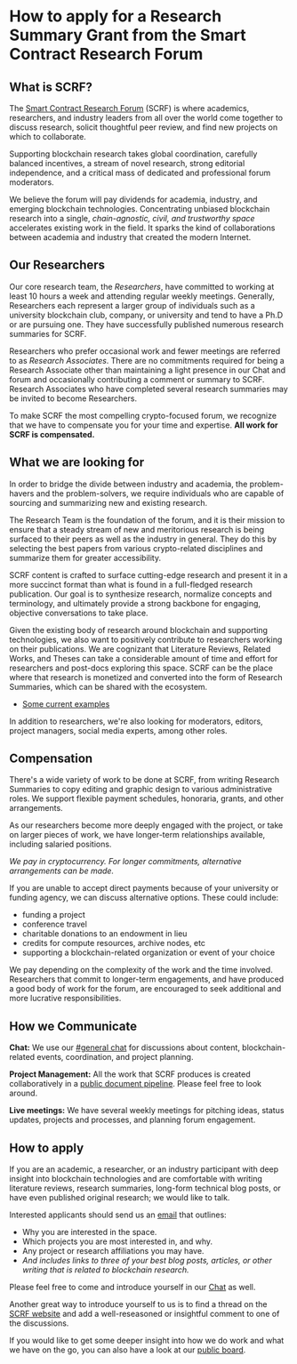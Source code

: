 # How to apply for a Research Summary Grant from the Smart Contract Research Forum

## What is SCRF?

The [Smart Contract Research Forum](https://www.smartcontractresearch.org/) (SCRF) is where academics, researchers, and industry leaders from all over the world come together to discuss research, solicit thoughtful peer review, and find new projects on which to collaborate.

Supporting blockchain research takes global coordination, carefully balanced incentives, a stream of novel research, strong editorial independence, and a critical mass of dedicated and professional forum moderators.

We believe the forum will pay dividends for academia, industry, and emerging blockchain technologies. Concentrating unbiased blockchain research into a single, _chain-agnostic, civil, and trustworthy space_ accelerates existing work in the field. It sparks the kind of collaborations between academia and industry that created the modern Internet.

## Our Researchers

Our core research team, the _Researchers_, have committed to working at least 10 hours a week and attending regular weekly meetings. Generally, Researchers each represent a larger group of individuals such as a university blockchain club, company, or university and tend to have a Ph.D or are pursuing one. They have successfully published numerous research summaries for SCRF.

Researchers who prefer occasional work and fewer meetings are referred to as _Research Associates_. There are no commitments required for being a Research Associate other than maintaining a light presence in our Chat and forum and occasionally contributing a comment or summary to SCRF. Research Associates who have completed several research summaries may be invited to become Researchers.

To make SCRF the most compelling crypto-focused forum, we recognize that we have to compensate you for your time and expertise. **All work for SCRF is compensated.**

## What we are looking for

In order to bridge the divide between industry and academia, the problem-havers and the problem-solvers, we require individuals who are capable of sourcing and summarizing new and existing research.

The Research Team is the foundation of the forum, and it is their mission to ensure that a steady stream of new and meritorious research is being surfaced to their peers as well as the industry in general. They do this by selecting the best papers from various crypto-related disciplines and summarize them for greater accessibility.

SCRF content is crafted to surface cutting-edge research and present it in a more succinct format than what is found in a full-fledged research publication. Our goal is to synthesize research, normalize concepts and terminology, and ultimately provide a strong backbone for engaging, objective conversations to take place.

Given the existing body of research around blockchain and supporting technologies, we also want to positively contribute to researchers working on their publications. We are cognizant that Literature Reviews, Related Works, and Theses can take a considerable amount of time and effort for researchers and post-docs exploring this space. SCRF can be the place where that research is monetized and converted into the form of Research Summaries, which can be shared with the ecosystem.

* [Some current examples](https://www.smartcontractresearch.org/tag/summary)

In addition to researchers, we're also looking for moderators, editors, project managers, social media experts, among other roles.

## Compensation

There's a wide variety of work to be done at SCRF, from writing Research Summaries to copy editing and graphic design to various administrative roles. We support flexible payment schedules, honoraria, grants, and other arrangements.

As our researchers become more deeply engaged with the project, or take on larger pieces of work, we have longer-term relationships available, including salaried positions.

_We pay in cryptocurrency. For longer commitments, alternative arrangements can be made._

If you are unable to accept direct payments because of your university or funding agency, we can discuss alternative options. These could include:

* funding a project
* conference travel
* charitable donations to an endowment in lieu
* credits for compute resources, archive nodes, etc
* supporting a blockchain-related organization or event of your choice

We pay depending on the complexity of the work and the time involved. Researchers that commit to longer-term engagements, and have produced a good body of work for the forum, are encouraged to seek additional and more lucrative responsibilities.

## How we Communicate

**Chat:** We use our [#general chat](https://discord.com/channels/784234332617048065/784234333111451670) for discussions about content, blockchain-related events, coordination, and project planning.

**Project Management:** All the work that SCRF produces is created collaboratively in a [public document pipeline](https://github.com/orgs/smartcontractresearchforum/projects/5). Please feel free to look around.

**Live meetings:** We have several weekly meetings for pitching ideas, status updates, projects and processes, and planning forum engagement.

## How to apply

If you are an academic, a researcher, or an industry participant with deep insight into blockchain technologies and are comfortable with writing literature reviews, research summaries, long-form technical blog posts, or have even published original research; we would like to talk.

Interested applicants should send us an [email](mailto:content@scrf.io) that outlines:

* Why you are interested in the space.
* Which projects you are most interested in, and why.
* Any project or research affiliations you may have.
* _And includes links to three of your best blog posts, articles, or other writing that is related to blockchain research._

Please feel free to come and introduce yourself in our [Chat](https://discord.gg/cRVjvJYybX) as well.

Another great way to introduce yourself to us is to find a thread on the [SCRF website](https://www.smartcontractresearch.org/) and add a well-reseasoned or insightful comment to one of the discussions.

If you would like to get some deeper insight into how we do work and what we have on the go, you can also have a look at our [public board](https://github.com/orgs/smartcontractresearchforum/projects/5).
